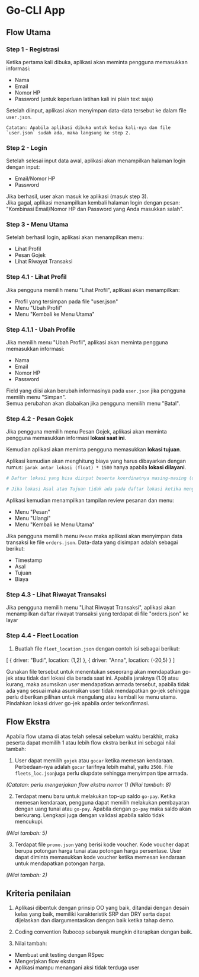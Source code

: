 # Go-CLI App

## Flow Utama

### Step 1 - Registrasi

Ketika pertama kali dibuka, aplikasi akan meminta pengguna memasukkan informasi:
- Nama
- Email
- Nomor HP
- Password (untuk keperluan latihan kali ini plain text saja)  
    
Setelah diinput, aplikasi akan menyimpan data-data tersebut ke dalam file `user.json`.

    Catatan: Apabila aplikasi dibuka untuk kedua kali-nya dan file `user.json` sudah ada, maka langsung ke step 2.

### Step 2 - Login

Setelah selesai input data awal, aplikasi akan menampilkan halaman login dengan input:
- Email/Nomor HP
- Password

Jika berhasil, user akan masuk ke aplikasi (masuk step 3).  
Jika gagal, aplikasi menampilkan kembali halaman login dengan pesan:
"Kombinasi Email/Nomor HP dan Password yang Anda masukkan salah".

### Step 3 - Menu Utama

Setelah berhasil login, aplikasi akan menampilkan menu:
- Lihat Profil
- Pesan Gojek
- Lihat Riwayat Transaksi

### Step 4.1 - Lihat Profil

Jika pengguna memilih menu "Lihat Profil", aplikasi akan menampilkan:
- Profil yang tersimpan pada file "user.json"
- Menu "Ubah Profil"
- Menu "Kembali ke Menu Utama"

### Step 4.1.1 - Ubah Profile

Jika memilih menu "Ubah Profil", aplikasi akan meminta pengguna memasukkan informasi:
- Nama
- Email
- Nomor HP
- Password

Field yang diisi akan berubah informasinya pada `user.json` jika pengguna memilih menu "Simpan".  
Semua perubahan akan diabaikan jika pengguna memilih menu "Batal".

### Step 4.2 - Pesan Gojek

Jika pengguna memilih menu Pesan Gojek, aplikasi akan meminta pengguna memasukkan informasi **lokasi saat ini**.

Kemudian aplikasi akan meminta pengguna memasukkan **lokasi tujuan**.

Aplikasi kemudian akan menghitung biaya yang harus dibayarkan dengan rumus: `jarak antar lokasi (float) * 1500` hanya apabila **lokasi dilayani**.

```ruby
# Daftar lokasi yang bisa diinput beserta koordinatnya masing-masing (dengan tipe data Point) tersimpan pada file "locations.json".

# Jika lokasi Asal atau Tujuan tidak ada pada daftar lokasi ketika menghitung biaya, aplikasi menampilkan pesan "Belum melayani rute tersebut".
```

Aplikasi kemudian menampilkan tampilan review pesanan dan menu:
- Menu "Pesan"
- Menu "Ulangi"
- Menu "Kembali ke Menu Utama"

Jika pengguna memilih menu `Pesan` maka aplikasi akan menyimpan data transaksi ke file `orders.json`. Data-data yang disimpan adalah sebagai berikut:
- Timestamp
- Asal
- Tujuan
- Biaya

### Step 4.3 - Lihat Riwayat Transaksi

Jika pengguna memilih menu "Lihat Riwayat Transaksi", aplikasi akan menampilkan daftar riwayat transaksi yang terdapat di file "orders.json" ke layar

### Step 4.4 - Fleet Location

1. Buatlah file `fleet_location.json` dengan contoh isi sebagai berikut:

[
  {
    driver: "Budi",
    location: (1,2)
  },
  {
    driver: "Anna",
    location: (-20,5)
  }
]

Gunakan file tersebut untuk menentukan seseorang akan mendapatkan go-jek atau tidak dari lokasi dia berada saat ini. Apabila jaraknya (1.0) atau kurang, maka asumsikan user mendapatkan armada tersebut, apabila tidak ada yang sesuai maka asumsikan user tidak mendapatkan go-jek sehingga perlu diberikan pilihan untuk mengulang atau kembali ke menu utama.
Pindahkan lokasi driver go-jek apabila order terkonfirmasi.


## Flow Ekstra

Apabila flow utama di atas telah selesai sebelum waktu berakhir, maka peserta dapat memilih 1 atau lebih flow ekstra berikut ini sebagai nilai tambah:

1. User dapat memilih `gojek` atau `gocar` ketika memesan kendaraan. Perbedaan-nya adalah `gocar` tarifnya lebih mahal, yaitu `2500`. File `fleets_loc.json`juga perlu diupdate sehingga menyimpan tipe armada.

*(Catatan: perlu mengerjakan flow ekstra nomor 1)*
*(Nilai tambah: 8)*

2. Terdapat menu baru untuk melakukan top-up saldo `go-pay`. Ketika memesan kendaraan, pengguna dapat memilih melakukan pembayaran dengan uang tunai atau `go-pay`. Apabila dengan `go-pay` maka saldo akan berkurang. Lengkapi juga dengan validasi apabila saldo tidak mencukupi.

*(Nilai tambah: 5)*

3. Terdapat file `promo.json` yang berisi kode voucher. Kode voucher dapat berupa potongan harga tunai atau potongan harga persentase. User dapat diminta memasukkan kode voucher ketika memesan kendaraan untuk mendapatkan potongan harga.

*(Nilai tambah: 2)*

## Kriteria penilaian

1. Aplikasi dibentuk dengan prinsip OO yang baik, ditandai dengan desain kelas yang baik, memiliki karakteristik SRP dan DRY serta dapat dijelaskan dan diargumentasikan dengan baik ketika tahap demo.

2. Coding convention Rubocop sebanyak mungkin diterapkan dengan baik.

3. Nilai tambah:
- Membuat unit testing dengan RSpec
- Mengerjakan flow ekstra
- Aplikasi mampu menangani aksi tidak terduga user